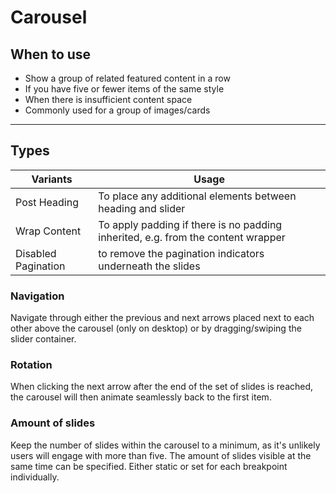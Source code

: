 # Carousel

<TableOfContents></TableOfContents>

## When to use

- Show a group of related featured content in a row
- If you have five or fewer items of the same style
- When there is insufficient content space
- Commonly used for a group of images/cards

---

## Types

| Variants            | Usage                                                                            |
| ------------------- | -------------------------------------------------------------------------------- |
| Post Heading        | To place any additional elements between heading and slider                      |
| Wrap Content        | To apply padding if there is no padding inherited, e.g. from the content wrapper |
| Disabled Pagination | to remove the pagination indicators underneath the slides                        |

### Navigation

Navigate through either the previous and next arrows placed next to each other above the carousel (only on desktop) or
by dragging/swiping the slider container.

### Rotation

When clicking the next arrow after the end of the set of slides is reached, the carousel will then animate seamlessly
back to the first item.

### Amount of slides

Keep the number of slides within the carousel to a minimum, as it's unlikely users will engage with more than five. The
amount of slides visible at the same time can be specified. Either static or set for each breakpoint individually.
